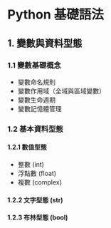 # Python 基礎語法
## 1. 變數與資料型態
### 1.1 變數基礎概念
- 變數命名規則
- 變數作用域（全域與區域變數）
- 變數生命週期
- 變數記憶體管理

### 1.2 基本資料型態
#### 1.2.1 數值型態
- 整數 (int)
- 浮點數 (float)
- 複數 (complex)
#### 1.2.2 文字型態 (str)
#### 1.2.3 布林型態 (bool)

